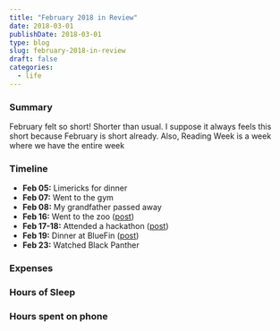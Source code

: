```yaml
---
title: "February 2018 in Review"
date: 2018-03-01
publishDate: 2018-03-01
type: blog
slug: february-2018-in-review
draft: false
categories:
  - life
---
```


### Summary

February felt so short! Shorter than usual. I suppose it always feels this short because February is short already. Also, Reading Week is a week where we have the entire week 

### Timeline

* **Feb 05:** Limericks for dinner
* **Feb 07:** Went to the gym
* **Feb 08:** My grandfather passed away
* **Feb 16:** Went to the zoo ([post](http://edelgrace.me/blog/long-weekend-penguins-and-hacks))
* **Feb 17-18:** Attended a hackathon ([post](http://edelgrace.me/blog/long-weekend-penguins-and-hacks))
* **Feb 19:** Dinner at BlueFin ([post](http://edelgrace.me/blog/long-weekend-penguins-and-hacks))
* **Feb 23:** Watched Black Panther

### Expenses

### Hours of Sleep

### Hours spent on phone
